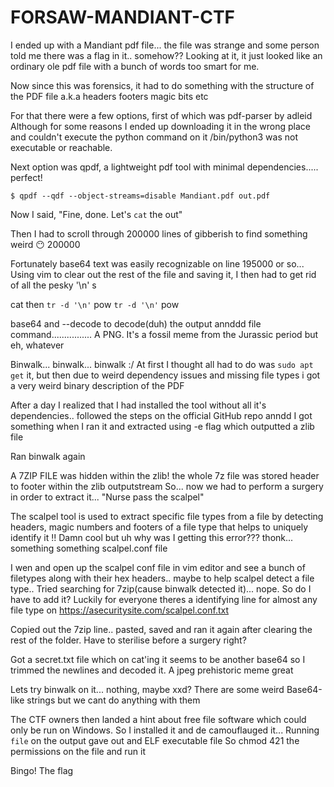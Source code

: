 # FORSAW-MANDIANT-CTF

I ended up with a Mandiant pdf file... the file was strange and some person told me there was a flag in it.. somehow?? 
Looking at it, it just looked like an ordinary ole pdf file with a bunch of words too smart for me.

Now since this was forensics, it had to do something with the structure of the PDF file a.k.a headers footers magic bits etc


For that there were a few options, first of which was pdf-parser by adleid 
Although for some reasons I ended up downloading it in the wrong place and couldn't execute the python command on it
/bin/python3 was not executable or reachable.

Next option was qpdf, a lightweight pdf tool with minimal dependencies..... perfect!

`$ qpdf --qdf --object-streams=disable Mandiant.pdf out.pdf`

Now I said, "Fine, done. Let's `cat` the out"

Then I had to scroll through 200000 lines of gibberish to find something weird
😶  200000

Fortunately base64 text was easily recognizable on line 195000 or so...
Using vim to clear out the rest of the file and saving it, I then had to get rid of all the pesky '\n' s

cat then `tr -d '\n'` pow  `tr -d '\n'` pow

base64 and --decode to decode(duh) the output
annddd file command................ A PNG. It's a fossil meme from the Jurassic period but eh, whatever

Binwalk... binwalk... binwalk :/
At first I thought all had to do was `sudo apt get` it,
but then due to weird dependency issues and missing file types i got a very weird binary description of the PDF

After a day I realized that I had installed the tool without all it's dependencies.. followed the steps on the official GitHub repo anndd I got something when I ran it and extracted using -e flag which outputted a zlib file

Ran binwalk again

A 7ZIP FILE was hidden within the zlib!
the whole 7z file was stored header to footer within the zlib outputstream
So...  now we had to perform a surgery in order to extract it... "Nurse pass the scalpel"

The scalpel tool is used to extract specific file types from a file by detecting headers, magic numbers and footers of a file type that helps to uniquely identify it !!
Damn cool but uh why was I getting this error??? thonk... something something scalpel.conf file

I wen and open up the scalpel conf file in vim editor and see a bunch of filetypes along with their hex headers.. maybe to help scalpel detect a file type..
Tried searching for 7zip(cause binwalk detected it)... nope. So do I have to add it? Luckily for everyone theres a identifying line for almost any file type on https://asecuritysite.com/scalpel.conf.txt 

Copied out the 7zip line.. pasted, saved and ran it again after clearing the rest of the folder. Have to sterilise before a surgery right?

Got a secret.txt file which on cat'ing it seems to be another base64 
so I trimmed the newlines and decoded it.
A jpeg prehistoric meme great

Lets try binwalk on it... nothing, maybe xxd?
There are some weird Base64-like strings but we cant do anything with them

The CTF owners then landed a hint about free file software which could only be run on Windows. So I installed it and de camouflauged it... 
Running `file` on the output gave out and ELF executable file 
So chmod 421 the permissions on the file and run it

Bingo! The flag




